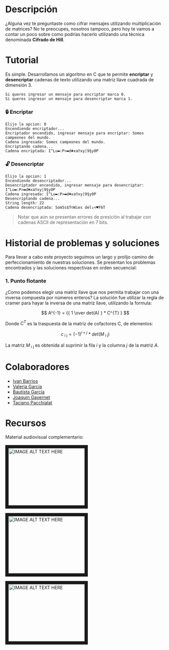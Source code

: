 #  Descripción

¿Alguna vez te preguntaste como cifrar mensajes utilizando multiplicación de matrices? No te preocupes, nosotros tampoco, pero hoy te vamos a contar un poco sobre como podrías hacerlo utilizando una técnica denominada **Cifrado de Hill**. 

# Tutorial

Es simple. Desarrollamos un algoritmo en C que te permite **encriptar** y **desencriptar** cadenas de texto utilizando una matriz llave cuadrada de dimensión 3. 

```
Si queres ingresar un mensaje para encriptar marca 0.
Si queres ingresar un mensaje para desencriptar marca 1.
```

### :lock: Encriptar 

```
Elijo la opcion: 0
Encendiendo encriptador...
Encriptador encendido, ingresar mensaje para encriptar: Somos campeones del mundo.
Cadena ingresada: Somos campeones del mundo.
Encriptando cadena...
Cadena encriptada: I^Lu▬:P>▬d♣xa‼xy|9§y0P
```

### :unlock: Desencriptar

```
Elijo la opcion: 1
Encendiendo desencriptador...
Desencriptador encendido, ingresar mensaje para desencriptar: I^Lu▬:P>▬d♣xa‼xy|9§y0P
Cadena ingresada: I^Lu▬:P>▬d♣xa‼xy|9§y0P
Desencriptando cadena...
String length: 22
Cadena desencriptada: Som5s$T☺Wies del↓<♥F6T
```
> Notar que aún se presentan errores de presición al trabajar con cadenas ASCII de representación en 7 bits. 

# Historial de **problemas** y **soluciones**
Para llevar a cabo este proyecto seguimos un largo y prolijo camino de perfeccionamiento de nuestras soluciones. Se presentan los problemas encontrados y las soluciones respectivas en orden secuencial: 

### 1. Punto flotante
¿Como podemos elegir una matriz llave que nos permita trabajar con una inversa compuesta por números enteros? La solución fue utilizar la regla de cramer para hayar la inversa de una matriz llave, utilizando la formula: 

$$ A^{-1} = {{ 1 \over det(A) } * C^{T} } $$

Donde $C^T$ es la traspuesta de la matriz de cofactores C, de elementos: 

$$ c_{\text{ i j}} = (-1)^{i + j} * det(M_{\text{ i j}}) $$

La matriz $M_{\text{ i j}}$ es obtenida al suprimir la fila $i$ y la columna $j$ de la matriz $A$. 

# Colaboradores
- [Ivan Barrios]()
- [Valeria García]()
- [Bautista García]()
- [Joaquin Gavernet]()
- [Taciano Pacchialat]()


# Recursos

Material audiovisual complementario: <br><br>
<a href="http://www.youtube.com/watch?feature=player_embedded&v=-EQ8UomTrAQ" target="_blank"><img src="http://img.youtube.com/vi/-EQ8UomTrAQ/0.jpg" 
alt="IMAGE ALT TEXT HERE" width="240" height="180" border="10" /></a>

<a href="http://www.youtube.com/watch?feature=player_embedded&v=JK3ur6W4rvw" target="_blank"><img src="http://img.youtube.com/vi/JK3ur6W4rvw/0.jpg" 
alt="IMAGE ALT TEXT HERE" width="240" height="180" border="10" /></a>

<a href="http://www.youtube.com/watch?feature=player_embedded&v=6T46sgty4Mk" target="_blank"><img src="http://img.youtube.com/vi/6T46sgty4Mk/0.jpg" 
alt="IMAGE ALT TEXT HERE" width="240" height="180" border="10" /></a>
